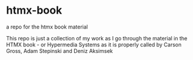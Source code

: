 # htmx-book
a repo for the htmx book material

This repo is just a collection of my work as I go through the material in
the HTMX book - or Hypermedia Systems as it is properly called 
by Carson Gross, Adam Stepinski and Deniz Aksimsek
